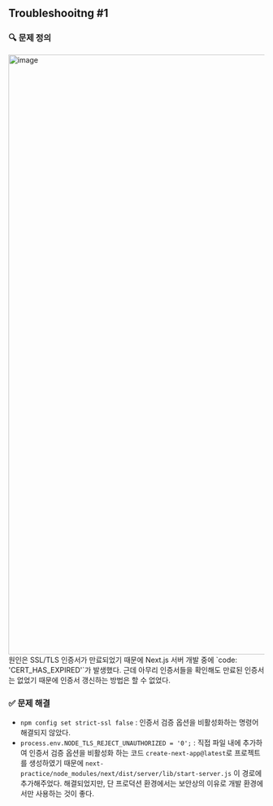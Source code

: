 ## Troubleshooitng #1
### 🔍 문제 정의 
<img width="1180" alt="image" src="https://github.com/alwubin/next-practice/assets/135022491/406e33c3-b5f3-4da8-b87a-82e2837c5517">
원인은 SSL/TLS 인증서가 만료되었기 때문에 Next.js 서버 개발 중에 `code: 'CERT_HAS_EXPIRED'`가 발생했다.
근데 아무리 인증서들을 확인해도 만료된 인증서는 없었기 때문에 인증서 갱신하는 방법은 할 수 없었다.

### ✅ 문제 해결
- `npm config set strict-ssl false` : 인증서 검증 옵션을 비활성화하는 명령어
해결되지 않았다.
- `process.env.NODE_TLS_REJECT_UNAUTHORIZED = '0';` : 직접 파일 내에 추가하여 인증서 검증 옵션을 비활성화 하는 코드
`create-next-app@latest`로 프로젝트를 생성하였기 때문에 `next-practice/node_modules/next/dist/server/lib/start-server.js` 이 경로에 추가해주었다.
해결되었지만, 단 프로덕션 환경에서는 보안상의 이유로 개발 환경에서만 사용하는 것이 좋다.
